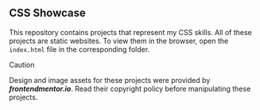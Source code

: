 ## CSS Showcase
This repository contains projects that represent my CSS skills. All of these projects are static websites. To view them in the browser, open the `index.html` file in the corresponding folder.
> [!CAUTION]
> Design and image assets for these projects were provided by ***frontendmentor.io***. Read their copyright policy before manipulating these projects.
